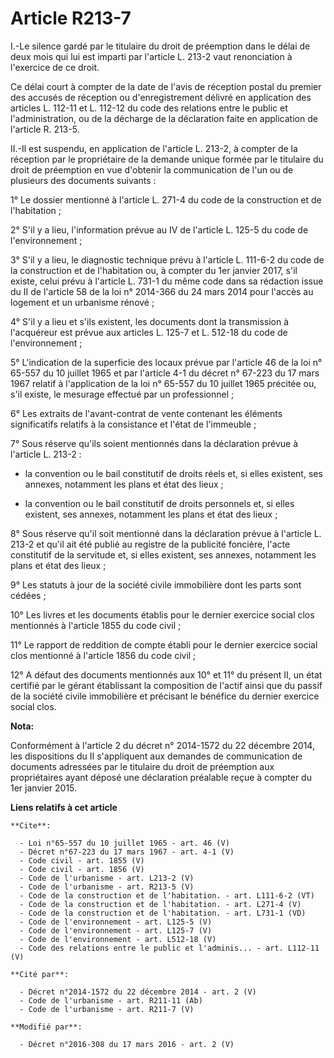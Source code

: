 # Article R213-7

I.-Le silence gardé par le titulaire du droit de préemption dans le délai de deux mois qui lui est imparti par l'article L.
213-2 vaut renonciation à l'exercice de ce droit. 

Ce délai court à compter de la date de l'avis de réception postal du premier des accusés de réception ou d'enregistrement
délivré en application des articles L. 112-11 et L. 112-12 du code des relations entre le public et l'administration, ou de
la décharge de la déclaration faite en application de l'article R. 213-5. 

II.-Il est suspendu, en application de l'article L. 213-2, à compter de la réception par le propriétaire de la demande unique
formée par le titulaire du droit de préemption en vue d'obtenir la communication de l'un ou de plusieurs des documents
suivants : 

1° Le dossier mentionné à l'article L. 271-4 du code de la construction et de l'habitation ; 

2° S'il y a lieu, l'information prévue au IV de l'article L. 125-5 du code de l'environnement ; 

3° S'il y a lieu, le diagnostic technique prévu à l'article L. 111-6-2 du code de la construction et de l'habitation ou, à
compter du 1er janvier 2017, s'il existe, celui prévu à l'article L. 731-1 du même code dans sa rédaction issue du II de
l'article 58 de la loi n° 2014-366 du 24 mars 2014 pour l'accès au logement et un urbanisme rénové ; 

4° S'il y a lieu et s'ils existent, les documents dont la transmission à l'acquéreur est prévue aux articles L. 125-7 et L.
512-18 du code de l'environnement ; 

5° L'indication de la superficie des locaux prévue par l'article 46 de la loi n° 65-557 du 10 juillet 1965 et par l'article
4-1 du décret n° 67-223 du 17 mars 1967 relatif à l'application de la loi n° 65-557 du 10 juillet 1965 précitée ou, s'il
existe, le mesurage effectué par un professionnel ; 

6° Les extraits de l'avant-contrat de vente contenant les éléments significatifs relatifs à la consistance et l'état de
l'immeuble ; 

7° Sous réserve qu'ils soient mentionnés dans la déclaration prévue à l'article L. 213-2 :

- la convention ou le bail constitutif de droits réels et, si elles existent, ses annexes, notamment les plans et état des
lieux ;

- la convention ou le bail constitutif de droits personnels et, si elles existent, ses annexes, notamment les plans et état
des lieux ; 

8° Sous réserve qu'il soit mentionné dans la déclaration prévue à l'article L. 213-2 et qu'il ait été publié au registre de
la publicité foncière, l'acte constitutif de la servitude et, si elles existent, ses annexes, notamment les plans et état des
lieux ; 

9° Les statuts à jour de la société civile immobilière dont les parts sont cédées ; 

10° Les livres et les documents établis pour le dernier exercice social clos mentionnés à l'article 1855 du code civil ; 

11° Le rapport de reddition de compte établi pour le dernier exercice social clos mentionné à l'article 1856 du code civil ; 

12° A défaut des documents mentionnés aux 10° et 11° du présent II, un état certifié par le gérant établissant la composition
de l'actif ainsi que du passif de la société civile immobilière et précisant le bénéfice du dernier exercice social clos.

**Nota:**

Conformément à l'article 2 du décret n° 2014-1572 du 22 décembre 2014, les dispositions du II s'appliquent aux demandes de
communication de documents adressées par le titulaire du droit de préemption aux propriétaires ayant déposé une déclaration
préalable reçue à compter du 1er janvier 2015.

**Liens relatifs à cet article**

	**Cite**:

	  - Loi n°65-557 du 10 juillet 1965 - art. 46 (V)
	  - Décret n°67-223 du 17 mars 1967 - art. 4-1 (V)
	  - Code civil - art. 1855 (V)
	  - Code civil - art. 1856 (V)
	  - Code de l'urbanisme - art. L213-2 (V)
	  - Code de l'urbanisme - art. R213-5 (V)
	  - Code de la construction et de l'habitation. - art. L111-6-2 (VT)
	  - Code de la construction et de l'habitation. - art. L271-4 (V)
	  - Code de la construction et de l'habitation. - art. L731-1 (VD)
	  - Code de l'environnement - art. L125-5 (V)
	  - Code de l'environnement - art. L125-7 (V)
	  - Code de l'environnement - art. L512-18 (V)
	  - Code des relations entre le public et l'adminis... - art. L112-11 (V)

	**Cité par**:

	  - Décret n°2014-1572 du 22 décembre 2014 - art. 2 (V)
	  - Code de l'urbanisme - art. R211-11 (Ab)
	  - Code de l'urbanisme - art. R211-7 (V)

	**Modifié par**:

	  - Décret n°2016-308 du 17 mars 2016 - art. 2 (V)
